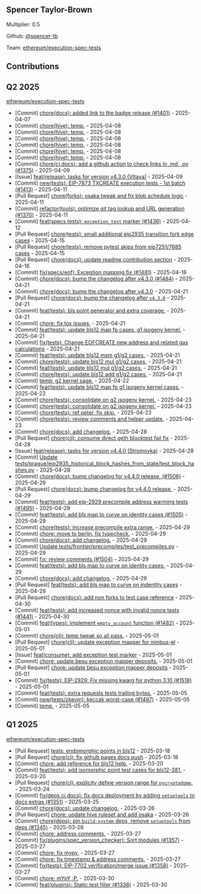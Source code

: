 
## Spencer Taylor-Brown
Multiplier: 0.5

Github: [@spencer-tb](https://github.com/spencer-tb)

Team: [ethereum/execution-spec-tests](https://github.com/ethereum/execution-spec-tests)

## Contributions

## Q2 2025


[ethereum/execution-spec-tests](https://github.com/ethereum/execution-spec-tests)
* [Commit] [chore(docs): added link to the badge release (#1401)](https://github.com/ethereum/execution-spec-tests/commit/ce28bd5550f1686bdf855e42a1416ae6e9e23b05) - 2025-04-07
* [Commit] [chore(hive): temp.](https://github.com/ethereum/execution-spec-tests/commit/82877e7dd352f47721e8248a408f71fb0c07b49a) - 2025-04-08
* [Commit] [chore(hive): temp.](https://github.com/ethereum/execution-spec-tests/commit/de5b6cc68bdc6667691237853f8f4dbfdb68f705) - 2025-04-08
* [Commit] [chore(hive): temp.](https://github.com/ethereum/execution-spec-tests/commit/c662845bd5982ff8a4bae988bcf7e6b6c1b917e2) - 2025-04-08
* [Commit] [chore(hive): temp.](https://github.com/ethereum/execution-spec-tests/commit/029a91bf3cdef01d4c2c8b51315876aa7aa0fa34) - 2025-04-08
* [Commit] [chore(hive): temp.](https://github.com/ethereum/execution-spec-tests/commit/0873f56e8b4cd9c75d367f8264702732055000fd) - 2025-04-08
* [Commit] [chore(hive): temp.](https://github.com/ethereum/execution-spec-tests/commit/d2df55331686d0ceac34f7b202eb651e32d7def9) - 2025-04-08
* [Commit] [chore(ci,docs): add a github action to check links in .md, .py (#1375)](https://github.com/ethereum/execution-spec-tests/commit/0c1adccb306c6532af0ed472b87cdcc794cb8637) - 2025-04-09
* [Issue] [feat(release): tasks for version v4.3.0 (Vltava)](https://github.com/ethereum/execution-spec-tests/issues/1418) - 2025-04-09
* [Commit] [new(tests): EIP-7873 TXCREATE execution tests - 1st batch (#1413)](https://github.com/ethereum/execution-spec-tests/commit/62d2563dcfd58242f1846bab13f29a64dc558567) - 2025-04-11
* [Pull Request] [chore(forks): osaka tweak and fix blob schedule logic](https://github.com/ethereum/execution-spec-tests/pull/1438) - 2025-04-11
* [Commit] [refactor(tools): optimize git tag lookup and URL generation (#1370)](https://github.com/ethereum/execution-spec-tests/commit/370572b30890d27c17327d0f0c260e449c8f61bc) - 2025-04-11
* [Commit] [feat(specs,tests): `exception_test` marker (#1436)](https://github.com/ethereum/execution-spec-tests/commit/2fe8ca5160a16323c7fe42664662b0b198f44cd1) - 2025-04-12
* [Pull Request] [chore(tests): small additional eip2935 transition fork edge cases](https://github.com/ethereum/execution-spec-tests/pull/1450) - 2025-04-15
* [Pull Request] [chore(tests): remove pytest skips from eip7251/7685 cases](https://github.com/ethereum/execution-spec-tests/pull/1449) - 2025-04-15
* [Pull Request] [chore(docs): update readme contribution section](https://github.com/ethereum/execution-spec-tests/pull/1459) - 2025-04-16
* [Commit] [fix(specs/eof): Exception mapping fix (#1481)](https://github.com/ethereum/execution-spec-tests/commit/f330aac4ae776ebbbca6005bcfdabbb6b04cf76b) - 2025-04-18
* [Commit] [chore(docs): bump the changelog after v4.3.0 (#1484)](https://github.com/ethereum/execution-spec-tests/commit/e6e0aa9e009b5f2d1bb9061f9b993ff540af6906) - 2025-04-21
* [Commit] [chore(docs): bump the changelog after v4.3.0](https://github.com/ethereum/execution-spec-tests/commit/4746b385e0cda555fa34127f91fcbfd15e4350b8) - 2025-04-21
* [Pull Request] [chore(docs): bump the changelog after `v4.3.0`](https://github.com/ethereum/execution-spec-tests/pull/1484) - 2025-04-21
* [Commit] [feat(tests): bls point generator and extra coverage.](https://github.com/ethereum/execution-spec-tests/commit/586d9bd8824a788a153bbe8390f4356b644fbd18) - 2025-04-21
* [Commit] [chore: fix tox issues.](https://github.com/ethereum/execution-spec-tests/commit/8247eac8aa9f44e9fa3cc05c406161301a64212b) - 2025-04-21
* [Commit] [feat(tests): update bls12 map fp cases, g1 isogeny kernel.](https://github.com/ethereum/execution-spec-tests/commit/9618dd596e82777b9197ca98b9487117616a4990) - 2025-04-21
* [Commit] [fix(tests): Change EOFCREATE new address and related gas calculations](https://github.com/ethereum/execution-spec-tests/commit/8e74d4949923643212360071e71f8f950cbcf8f4) - 2025-04-21
* [Commit] [feat(tests): update bls12 msm g1/g2 cases.](https://github.com/ethereum/execution-spec-tests/commit/1370c8f4a1d42ae83cdfdb57446c7a8490f911b5) - 2025-04-21
* [Commit] [chore(tests): update bls12 mul g1/g2 cases.](https://github.com/ethereum/execution-spec-tests/commit/c8c67298f1c9182e12d14c2451d28e6415866988) - 2025-04-21
* [Commit] [feat(tests): update bls12 mul g1/g2 cases.](https://github.com/ethereum/execution-spec-tests/commit/0778aa16fe03b6f24fcf760a819783b56da1ff38) - 2025-04-21
* [Commit] [chore(tests): update bls12 add g1/g2 cases.](https://github.com/ethereum/execution-spec-tests/commit/33428d6841e483b98efac5c6535210ebb3aba82f) - 2025-04-21
* [Commit] [temp: g2 kernel sage.](https://github.com/ethereum/execution-spec-tests/commit/85cc273ec1bfb5e4c9561a911cf41d73341fa1d2) - 2025-04-22
* [Commit] [feat(tests): update bls12 map fp g1 isogeny kernel cases.](https://github.com/ethereum/execution-spec-tests/commit/822ddddbc799acd78edd811dd047128005b2d0a1) - 2025-04-22
* [Commit] [chore(tests): consolidate on g2 isogeny kernel.](https://github.com/ethereum/execution-spec-tests/commit/a40f64b0e832fbda21ebf1d3d7eb536e7629cb3c) - 2025-04-23
* [Commit] [chore(tests): consolidate on g2 isogeny kernel.](https://github.com/ethereum/execution-spec-tests/commit/4ad1918c94c7f6914f68bca6a5ae525a86f271e7) - 2025-04-23
* [Commit] [chore(tests): ref peter, fix skip.](https://github.com/ethereum/execution-spec-tests/commit/fb3141b46fd983433082af067f269cbd48b40669) - 2025-04-23
* [Commit] [chore(tests): review comments and helper update.](https://github.com/ethereum/execution-spec-tests/commit/ebf38b7ceea4531410fbae6337f9acb942ce7475) - 2025-04-23
* [Commit] [chore(docs): add changelog.](https://github.com/ethereum/execution-spec-tests/commit/abfdb2b87cb5ecbc527436e3965ce8b1a71a31f2) - 2025-04-28
* [Pull Request] [chore(cli): consume direct geth blocktest fail fix](https://github.com/ethereum/execution-spec-tests/pull/1502) - 2025-04-28
* [Issue] [feat(release): tasks for version v4.4.0 (Stromovka)](https://github.com/ethereum/execution-spec-tests/issues/1501) - 2025-04-28
* [Commit] [Update tests/prague/eip2935_historical_block_hashes_from_state/test_block_hashes.py](https://github.com/ethereum/execution-spec-tests/commit/1c20035bc273813f7ecd54ee481717e1c21a8f2d) - 2025-04-28
* [Commit] [chore(docs): bump changelog for v4.4.0 release. (#1506)](https://github.com/ethereum/execution-spec-tests/commit/e934abb20c69bb3f99ea12e4e46eb8459f07891f) - 2025-04-29
* [Pull Request] [chore(docs): bump changelog for v4.4.0 release.](https://github.com/ethereum/execution-spec-tests/pull/1506) - 2025-04-29
* [Commit] [feat(tests): add eip-2929 precompile address warming tests (#1495)](https://github.com/ethereum/execution-spec-tests/commit/bc691d13e94a16e7e195f5a861ace2f80a9ee9b3) - 2025-04-29
* [Commit] [feat(tests): add bls map to curve on identity cases (#1505)](https://github.com/ethereum/execution-spec-tests/commit/9cc32c37ee45b62fe4b6aa2be1ca152337b2d618) - 2025-04-29
* [Commit] [chore(tests): increase precompile extra range.](https://github.com/ethereum/execution-spec-tests/commit/02dcc4636a2d2ad45b2749d9de99cd26189ee746) - 2025-04-29
* [Commit] [chore: move to berlin, fix typecheck.](https://github.com/ethereum/execution-spec-tests/commit/c439d2624734e9c4216a99d9c268027924307718) - 2025-04-29
* [Commit] [chore(docs): add changelog.](https://github.com/ethereum/execution-spec-tests/commit/a76d5069cb9f5c56fa2c35345ed17d8ec38f0184) - 2025-04-29
* [Commit] [Update tests/frontier/precompiles/test_precompiles.py](https://github.com/ethereum/execution-spec-tests/commit/2fe06b1c1dd23b1137576aea861e1b9748d70b92) - 2025-04-29
* [Commit] [fix: review comments (#1504)](https://github.com/ethereum/execution-spec-tests/commit/1a4f6e922de6be67b267d71ed4f8f5b357ab8e88) - 2025-04-29
* [Commit] [feat(tests): add bls map to curve on identity cases.](https://github.com/ethereum/execution-spec-tests/commit/4b8933d9742485aab308e4d63fb2975c3b36a1e8) - 2025-04-29
* [Commit] [chore(docs): add changelog.](https://github.com/ethereum/execution-spec-tests/commit/022a14efcf408e4db7d82502e2449300055749ef) - 2025-04-29
* [Pull Request] [feat(tests): add bls map to curve on indentity cases](https://github.com/ethereum/execution-spec-tests/pull/1505) - 2025-04-29
* [Pull Request] [chore(docs): add non forks to test case reference](https://github.com/ethereum/execution-spec-tests/pull/1517) - 2025-04-30
* [Commit] [feat(tests): add increased nonce with invalid nonce tests (#1441)](https://github.com/ethereum/execution-spec-tests/commit/d2f52375e1b21f50cb28bcf8523f21fab46ffc26) - 2025-04-30
* [Commit] [feat(types): implement `empty_account` function (#1482)](https://github.com/ethereum/execution-spec-tests/commit/453cf09a77e88382dd4d2631ab2ddfa68eecf25b) - 2025-05-01
* [Commit] [chore(cli): temp tweak so all pass.](https://github.com/ethereum/execution-spec-tests/commit/ca138fa03132c7b23d63b756ee389b35ac748c76) - 2025-05-01
* [Pull Request] [chore(cli): update exception mapper for nimbus-el](https://github.com/ethereum/execution-spec-tests/pull/1522) - 2025-05-01
* [Issue] [feat(consume): add exception test marker](https://github.com/ethereum/execution-spec-tests/issues/1520) - 2025-05-01
* [Commit] [chore: update besu exception mapper deposits.](https://github.com/ethereum/execution-spec-tests/commit/8792ea9f8eeee86e8de7802f9d70aa8dca09990f) - 2025-05-01
* [Pull Request] [chore: update besu exception mapper deposits](https://github.com/ethereum/execution-spec-tests/pull/1519) - 2025-05-01
* [Commit] [fix(tests): EIP-2929: Fix missing kwarg for python 3.10 (#1518)](https://github.com/ethereum/execution-spec-tests/commit/a740709194c1b77085e91af8c03ef7026bdeac0f) - 2025-05-01
* [Commit] [feat(tests): extra requests tests trailing bytes.](https://github.com/ethereum/execution-spec-tests/commit/f45dacec430a28f4880402d660dd8c9151b62dc1) - 2025-05-05
* [Commit] [new(tests/zkevm): keccak worst-case (#1497)](https://github.com/ethereum/execution-spec-tests/commit/fce88dd124bdf0bee502681a9c64103abce95902) - 2025-05-05
* [Commit] [temp.](https://github.com/ethereum/execution-spec-tests/commit/c4c2f33f22d9062fc831badc6cd23ffc85b73fe8) - 2025-05-05
## Q1 2025

[ethereum/execution-spec-tests](https://github.com/ethereum/execution-spec-tests)
* [Pull Request] [tests: endomorphic points in bls12](https://github.com/ethereum/execution-spec-tests/pull/1324) - 2025-03-18
* [Pull Request] [chore(ci): fix github pages docs push](https://github.com/ethereum/execution-spec-tests/pull/1323) - 2025-03-18
* [Commit] [chore: add reference for bls12 help.](https://github.com/ethereum/execution-spec-tests/commit/06fe5dfc11e7ee5714a6d2d98ba58bac6f791513) - 2025-03-20
* [Commit] [feat(tests): add isomorphic point test cases for bls12-381.](https://github.com/ethereum/execution-spec-tests/commit/26b87e4bea8eac0694cbd24c42f51886329445ce) - 2025-03-20
* [Pull Request] [chore(ci): explicity define version range for `pycryptodome`.](https://github.com/ethereum/execution-spec-tests/pull/1343) - 2025-03-24
* [Commit] [fix(deps,ci,docs): fix docs deployment by adding `setuptools` to docs extras (#1351)](https://github.com/ethereum/execution-spec-tests/commit/02c68473449b8365a287318965100f4de62870a1) - 2025-03-25
* [Commit] [chore(docs): update changelog.](https://github.com/ethereum/execution-spec-tests/commit/1642db3ff79da551f6203223ad8d375490fb9fae) - 2025-03-26
* [Pull Request] [chore: update hive ruleset and add osaka](https://github.com/ethereum/execution-spec-tests/pull/1355) - 2025-03-26
* [Commit] [chore(deps): pin `build-system` deps, remove `setuptools` from deps (#1345)](https://github.com/ethereum/execution-spec-tests/commit/87131722a1bd16fc6209f0f63d4db838c2210d5d) - 2025-03-26
* [Commit] [chore: address comments.](https://github.com/ethereum/execution-spec-tests/commit/8089f2a79c6a99f72620b9e38f789d90e7a981fc) - 2025-03-27
* [Commit] [fix(plugins/spec_version_checker): Sort modules (#1357)](https://github.com/ethereum/execution-spec-tests/commit/01f496f4ff4cc4f22ca5ad36f2b503a6d23edc30) - 2025-03-27
* [Commit] [chore: fix mypy.](https://github.com/ethereum/execution-spec-tests/commit/bf5a358a0b5c63cfc1b1574dd3e5b8138233e967) - 2025-03-27
* [Commit] [chore: fix timestamp & address comments.](https://github.com/ethereum/execution-spec-tests/commit/5ea00e413d508f8a4176e2ffb2f37e011ce1b776) - 2025-03-27
* [Commit] [fix(tests): EIP-7702 verification/merge issue (#1358)](https://github.com/ethereum/execution-spec-tests/commit/b7c956bf89b864106b9d823fc26006efc65ab1de) - 2025-03-27
* [Commit] [chore: mYpY :P.](https://github.com/ethereum/execution-spec-tests/commit/d72553c64b5aaa4e3502339bd51fff5b7375a5f6) - 2025-03-30
* [Commit] [feat(plugins): Static test filler (#1336)](https://github.com/ethereum/execution-spec-tests/commit/b4e09b1e2750d36d205ccac345a499e868fc3286) - 2025-03-30
